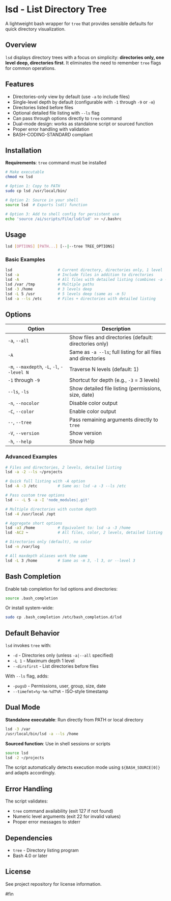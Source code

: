 # lsd - List Directory Tree

A lightweight bash wrapper for `tree` that provides sensible defaults for quick directory visualization.

## Overview

`lsd` displays directory trees with a focus on simplicity: **directories only, one level deep, directories first**. It eliminates the need to remember `tree` flags for common operations.

## Features

- Directories-only view by default (use `-a` to include files)
- Single-level depth by default (configurable with `-1` through `-9` or `-m`)
- Directories listed before files
- Optional detailed file listing with `--ls` flag
- Can pass through options directly to `tree` command
- Dual-mode design: works as standalone script or sourced function
- Proper error handling with validation
- BASH-CODING-STANDARD compliant

## Installation

**Requirements**: `tree` command must be installed

```bash
# Make executable
chmod +x lsd

# Option 1: Copy to PATH
sudo cp lsd /usr/local/bin/

# Option 2: Source in your shell
source lsd  # Exports lsd() function

# Option 3: Add to shell config for persistent use
echo 'source /ai/scripts/File/lsd/lsd' >> ~/.bashrc
```

## Usage

```bash
lsd [OPTIONS] [PATH...] [--|--tree TREE_OPTIONS]
```

### Basic Examples

```bash
lsd                    # Current directory, directories only, 1 level
lsd -a                 # Include files in addition to directories
lsd -A                 # All files with detailed listing (combines -a --ls)
lsd /var /tmp          # Multiple paths
lsd -3 /home           # 3 levels deep
lsd -L 5 /usr          # 5 levels deep (same as -m 5)
lsd -a --ls /etc       # Files + directories with detailed listing
```

## Options

| Option | Description |
|--------|-------------|
| `-a`, `--all` | Show files and directories (default: directories only) |
| `-A` | Same as `-a --ls`; full listing for all files and directories |
| `-m`, `--maxdepth`, `-L`, `-l`, `--level N` | Traverse N levels (default: 1) |
| `-1` through `-9` | Shortcut for depth (e.g., `-3` = 3 levels) |
| `--ls`, `-ls` | Show detailed file listing (permissions, size, date) |
| `-n`, `--nocolor` | Disable color output |
| `-C`, `--color` | Enable color output |
| `--`, `--tree` | Pass remaining arguments directly to `tree` |
| `-V`, `--version` | Show version |
| `-h`, `--help` | Show help |

### Advanced Examples

```bash
# Files and directories, 2 levels, detailed listing
lsd -a -2 --ls ~/projects

# Quick full listing with -A option
lsd -A -3 /etc         # Same as: lsd -a -3 --ls /etc

# Pass custom tree options
lsd -- -L 5 -a -I 'node_modules|.git'

# Multiple directories with custom depth
lsd -4 /usr/local /opt

# Aggregate short options
lsd -a3 /home          # Equivalent to: lsd -a -3 /home
lsd -AC2 ~             # All files, color, 2 levels, detailed listing

# Directories only (default), no color
lsd -n /var/log

# All maxdepth aliases work the same
lsd -L 3 /home         # Same as -m 3, -l 3, or --level 3
```

## Bash Completion

Enable tab completion for lsd options and directories:

```bash
source .bash_completion
```

Or install system-wide:
```bash
sudo cp .bash_completion /etc/bash_completion.d/lsd
```

## Default Behavior

`lsd` invokes `tree` with:
- `-d` - Directories only (unless `-a|--all` specified)
- `-L 1` - Maximum depth 1 level
- `--dirsfirst` - List directories before files

With `--ls` flag, adds:
- `-pugsD` - Permissions, user, group, size, date
- `--timefmt=%y-%m-%dT%R` - ISO-style timestamp

## Dual Mode

**Standalone executable**: Run directly from PATH or local directory
```bash
lsd -3 /var
/usr/local/bin/lsd -a --ls /home
```

**Sourced function**: Use in shell sessions or scripts
```bash
source lsd
lsd -2 ~/projects
```

The script automatically detects execution mode using `${BASH_SOURCE[0]}` and adapts accordingly.

## Error Handling

The script validates:
- `tree` command availability (exit 127 if not found)
- Numeric level arguments (exit 22 for invalid values)
- Proper error messages to stderr

## Dependencies

- `tree` - Directory listing program
- Bash 4.0 or later

## License

See project repository for license information.

#fin
